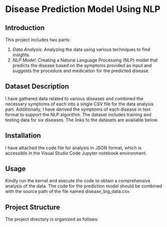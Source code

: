 # Disease Prediction Model Using NLP

## Introduction
This project includes two parts:
1. *Data Analysis*: Analyzing the data using various techniques to find insights.
2. *NLP Model*: Creating a Natural Language Processing (NLP) model that predicts the disease based on the symptoms provided as input and suggests the procedure and medication for the predicted disease.

## Dataset Description
I have gathered data related to various diseases and combined the necessary symptoms of each into a single CSV file for the data analysis part. Additionally, I have derived the symptoms of each disease in text format to support the NLP algorithm. The dataset includes training and testing data for six diseases. The links to the datasets are available below.

## Installation
I have attached the code file for analysis in JSON format, which is accessible in the Visual Studio Code Jupyter notebook environment.

## Usage
Kindly run the kernel and execute the code to obtain a comprehensive analysis of the data. The code for the prediction model should be combined with the source path of the file named disease_big_data.csv.

## Project Structure
The project directory is organized as follows:
